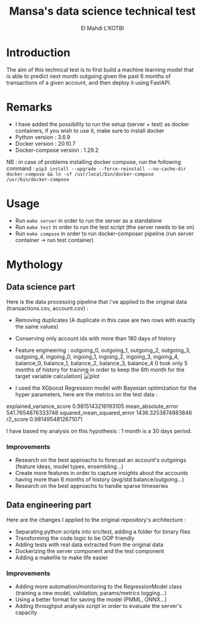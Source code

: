 <h1 align="center">Mansa's data science technical test</h1>
<p align="center">El Mahdi L'KOTBI</b></p>

# Introduction

The aim of this technical test is to first build a machine learning model that is able to predict next month outgoing given the past 6 months of transactions of a given account, and then deploy it using FastAPI.

# Remarks
- I have added the possibility to run the setup (server + test) as docker containers, if you wish to use it, make sure to install docker
- Python version : 3.6.9
- Docker version : 20.10.7
- Docker-compose version : 1.29.2

NB : in case of problems installing docker compose, run the following command : 
```pip3 install --upgrade --force-reinstall --no-cache-dir docker-compose && ln -sf /usr/local/bin/docker-compose /usr/bin/docker-compose```

# Usage
- Run ```make server``` in order to run the server as a standalone
- Run ```make test``` in order to run the test script (the server needs to be on)
- Run ```make compose``` in order to run docker-composer pipeline (run server container -> run test container)

# Mythology
## Data science part

Here is the data processing pipeline that i've applied to the original data (transactions.csv, account.csv) : 
- Removing duplicates (A duplicate in this case are two rows with exactly the same values)
- Conserving only account ids with more than 180 days of history
- Feature engineering : outgoing_0, outgoing_1,	outgoing_2,	outgoing_3,	outgoing_4,	ingoing_0,	ingoing_1,	ingoing_2,	ingoing_3,	ingoing_4,	balance_0,	balance_1,	balance_2,	balance_3,	balance_4 (I took only 5 months of history for training in order to keep the 6th month for the target variable calculation)
![plot](.ressources/corr.png)

- I used the XGboost Regression model with Bayesian optimization for the hyper parameters, here are the metrics on the test data : 

explained_variance_score 0.9815143216193105
mean_absolute_error 541.7654876333748
squared_mean_squared_error 1436.3253874883846
r2_score 0.9814954812671071


I have based my analysis on this hypothesis : 1 month is a 30 days period.


 
### Improvements
- Research on the best approachs to forecast an account's outgoings (feature ideas, model types, ensembling...)
- Create more features in order to capture insights about the accounts having more than 6 months of history (avg/std balance/outgoing...)
- Research on the best approachs to handle sparse timeseries


## Data engineering part
Here are the changes I applied to the original repository's architecture : 
- Separating python scripts into src/test, adding a folder for binary files
- Transforming the code logic to be OOP friendly
- Adding tests with real data extracted from the original data
- Dockerizing the server component and the test component
- Adding a makefile to make life easier

### Improvements
- Adding more automation/monitoring to the RegressionModel class (training a new model, validation, params/metrics logging...)
- Using a better format for saving the model (PMML, ONNX...)
- Adding throughput analysis script in order to evaluate the server's capacity
